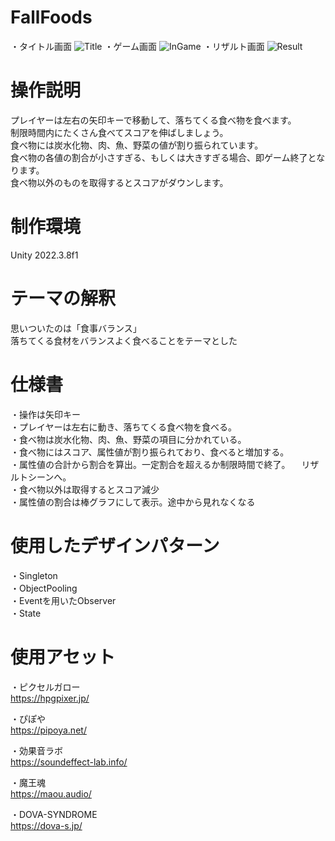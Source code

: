 # FallFoods
・タイトル画面
![Title](https://github.com/takehitoobaru/Balance/assets/88570413/00fd47d4-500a-4ae4-bf21-5b95a5a19ec3)
・ゲーム画面
![InGame](https://github.com/takehitoobaru/Balance/assets/88570413/f77f3c34-1974-4aff-af77-e7b90a939bd1)
・リザルト画面
![Result](https://github.com/takehitoobaru/Balance/assets/88570413/5b917b18-8a2d-458e-aa69-746d0affe016)
# 操作説明
プレイヤーは左右の矢印キーで移動して、落ちてくる食べ物を食べます。  
制限時間内にたくさん食べてスコアを伸ばしましょう。  
食べ物には炭水化物、肉、魚、野菜の値が割り振られています。  
食べ物の各値の割合が小さすぎる、もしくは大きすぎる場合、即ゲーム終了となります。  
食べ物以外のものを取得するとスコアがダウンします。
# 制作環境
Unity 2022.3.8f1
# テーマの解釈
思いついたのは「食事バランス」  
落ちてくる食材をバランスよく食べることをテーマとした
# 仕様書
・操作は矢印キー  
・プレイヤーは左右に動き、落ちてくる食べ物を食べる。  
・食べ物は炭水化物、肉、魚、野菜の項目に分かれている。  
・食べ物にはスコア、属性値が割り振られており、食べると増加する。  
・属性値の合計から割合を算出。一定割合を超えるか制限時間で終了。
　リザルトシーンへ。  
・食べ物以外は取得するとスコア減少  
・属性値の割合は棒グラフにして表示。途中から見れなくなる
# 使用したデザインパターン
・Singleton  
・ObjectPooling  
・Eventを用いたObserver  
・State
# 使用アセット
・ピクセルガロー  
  https://hpgpixer.jp/

・ぴぽや  
  https://pipoya.net/

・効果音ラボ  
  https://soundeffect-lab.info/

・魔王魂  
  https://maou.audio/

・DOVA-SYNDROME  
  https://dova-s.jp/
